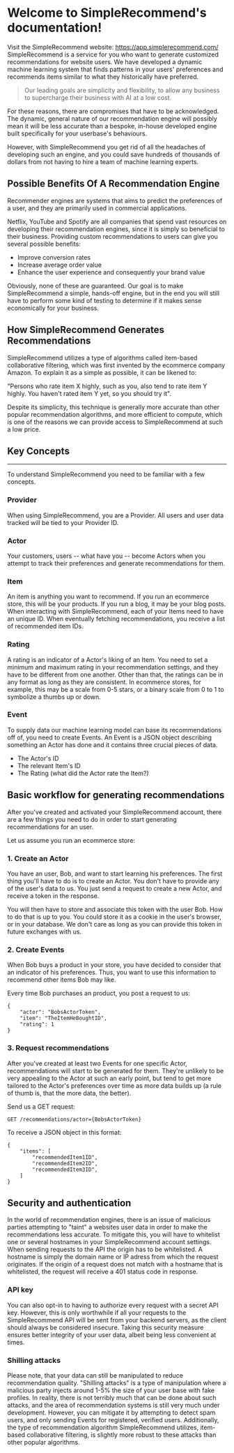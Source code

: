 # Welcome to SimpleRecommend's documentation!
Visit the SimpleRecommend website: https://app.simplerecommend.com/
SimpleRecommend is a service for you who want to generate customized recommendations for website users. We have developed a dynamic machine learning system that finds patterns in your users' preferences and recommends items similar to what they historically have preferred. 

> Our leading goals are simplicity and flexibility, to allow any business to supercharge their business with AI at a low cost.

For these reasons, there are compromises that have to be acknowledged. The dynamic, general nature of our recommendation engine will possibly mean it will be less accurate than a bespoke, in-house developed engine built specifically for your userbase's behaviours.

However, with SimpleRecommend you get rid of all the headaches of developing such an engine, and you could save hundreds of thousands of dollars from not having to hire a team of machine learning experts.

## Possible Benefits Of A Recommendation Engine
Recommender engines are systems that aims to predict the preferences of a user, and they are primarily used in commercial applications.

Netflix, YouTube and Spotify are all companies that spend vast resources on developing their recommendation engines, since it is simply so beneficial to their business. Providing custom recommendations to users can give you several possible benefits:

- Improve conversion rates
- Increase average order value
- Enhance the user experience and consequently your brand value

Obviously, none of these are guaranteed. Our goal is to make SimpleRecommend a simple, hands-off engine, but in the end you will still have to perform some kind of testing to determine if it makes sense economically for your business.

## How SimpleRecommend Generates Recommendations
SimpleRecommend utilizes a type of algorithms called item-based collaborative filtering, which was first invented by the ecommerce company Amazon. To explain it as a simple as possible, it can be likened to:

"Persons who rate item X highly, such as you, also tend to rate item Y highly. You haven't rated item Y yet, so you should try it".

Despite its simplicity, this technique is generally more accurate than other popular recommendation algorithms, and more efficient to compute, which is one of the reasons we can provide access to SimpleRecommend at such a low price.

## Key Concepts
---
To understand SimpleRecommend you need to be familiar with a few concepts.

### Provider
When using SimpleRecommend, you are a Provider. All users and user data tracked will be tied to your Provider ID.

### Actor
Your customers, users -- what have you -- become Actors when you attempt to track their preferences and generate recommendations for them.

### Item
An item is anything you want to recommend. If you run an ecommerce store, this will be your products. If you run a blog, it may be your blog posts. When interacting with SimpleRecommend, each of your Items need to have an unique ID. When eventually fetching recommendations, you receive a list of recommended item IDs.

### Rating
A rating is an indicator of a Actor's liking of an Item. You need to set a minimum and maximum rating in your recommendation settings, and they have to be different from one another. Other than that, the ratings can be in any format as long as they are consistent. In ecommerce stores, for example, this may be a scale from 0-5 stars, or a binary scale from 0 to 1 to symbolize a thumbs up or down.

### Event
To supply data our machine learning model can base its recommendations off of, you need to create Events. An Event is a JSON object describing something an Actor has done and it contains three crucial pieces of data.

- The Actor's ID
- The relevant Item's ID
- The Rating (what did the Actor rate the Item?)

## Basic workflow for generating recommendations
After you've created and activated your SimpleRecommend account, there are a few things you need to do in order to start generating recommendations for an user.

Let us assume you run an ecommerce store:

### 1. Create an Actor
You have an user, Bob, and want to start learning his preferences. The first thing you'll have to do is to create an Actor. You don't have to provide any of the user's data to us. You just send a request to create a new Actor, and receive a token in the response.

You will then have to store and associate this token with the user Bob. How to do that is up to you. You could store it as a cookie in the user's browser, or in your database. We don't care as long as you can provide this token in future exchanges with us.

### 2. Create Events
When Bob buys a product in your store, you have decided to consider that an indicator of his preferences. Thus, you want to use this information to recommend other items Bob may like.

Every time Bob purchases an product, you post a request to us:
```
{
    "actor": "BobsActorToken",
    "item": "TheItemHeBoughtID",
    "rating": 1
}
```

### 3. Request recommendations
After you've created at least two Events for one specific Actor, recommendations will start to be generated for them. They're unlikely to be very appealing to the Actor at such an early point, but tend to get more tailored to the Actor's preferences over time as more data builds up (a rule of thumb is, that the more data, the better).

Send us a GET request:
```
GET /recommendations/actor={BobsActorToken}
```
To receive a JSON object in this format:
```
{
    "items": [
        "recommendedItem1ID",
        "recommendedItem2ID",
        "recommendedItem3ID",
    ]
}
```

## Security and authentication
In the world of recommendation engines, there is an issue of malicious parties attempting to "taint" a websites user data in order to make the recommendations less accurate. To mitigate this, you will have to whitelist one or several hostnames in your SimpleRecommend account settings. When sending requests to the API the origin has to be whitelisted. A hostname is simply the domain name or IP adress from which the request originates. If the origin of a request does not match with a hostname that is whitelisted, the request will receive a 401 status code in response.

### API key
You can also opt-in to having to authorize every request with a secret API key. However, this is only worthwhile if all your requests to the SimpleRecommend API will be sent from your backend servers, as the client should always be considered insecure. Taking this security measure ensures better integrity of your user data, albeit being less convenient at times.

### Shilling attacks
Please note, that your data can still be manipulated to reduce recommendation quality. "Shilling attacks" is a type of manipulation where a malicious party injects around 1-5% the size of your user base with fake profiles. In reality, there is not terribly much that can be done about such attacks, and the area of recommendation systems is still very much under development. However, you can mitigate it by attempting to detect spam users, and only sending Events for registered, verified users. Additionally, the type of recommendation algorithm SimpleRecommend utilizes, item-based collaborative filtering, is slightly more robust to these attacks than other popular algorithms.
